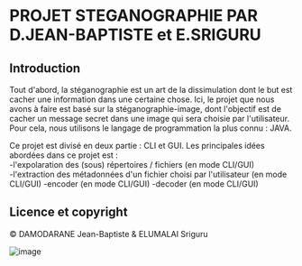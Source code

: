 # PROJET STEGANOGRAPHIE PAR D.JEAN-BAPTISTE et E.SRIGURU
## Introduction
Tout d'abord, la stéganographie est un art de la dissimulation dont le but est cacher une information dans une certaine chose.
Ici, le projet que nous avons à faire est basé sur la stéganographie-image, dont l'objectif est de cacher un message secret dans une image qui sera choisie par l'utilisateur.
Pour cela, nous utilisons le langage de programmation la plus connu : JAVA.

Ce projet est divisé en deux partie : CLI et GUI.
Les principales idées abordées dans ce projet est :
<br>
  -l'expolaration des (sous) répertoires / fichiers (en mode CLI/GUI) </br>
  -l'extraction des métadonnées d'un fichier choisi par l'utilisateur (en mode CLI/GUI)
  -encoder (en mode CLI/GUI)
  -decoder (en mode CLI/GUI)
  
## Licence et copyright
© DAMODARANE Jean-Baptiste & ELUMALAI Sriguru

![image](https://user-images.githubusercontent.com/91695685/145730982-62543f21-9d88-44bb-b905-a77c0ec319ca.png)
